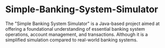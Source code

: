 # Simple-Banking-System-Simulator
The "Simple Banking System Simulator" is a Java-based project aimed at offering a foundational understanding of essential banking system operations, account management, and transactions. Although it is a simplified simulation compared to real-world banking systems.
